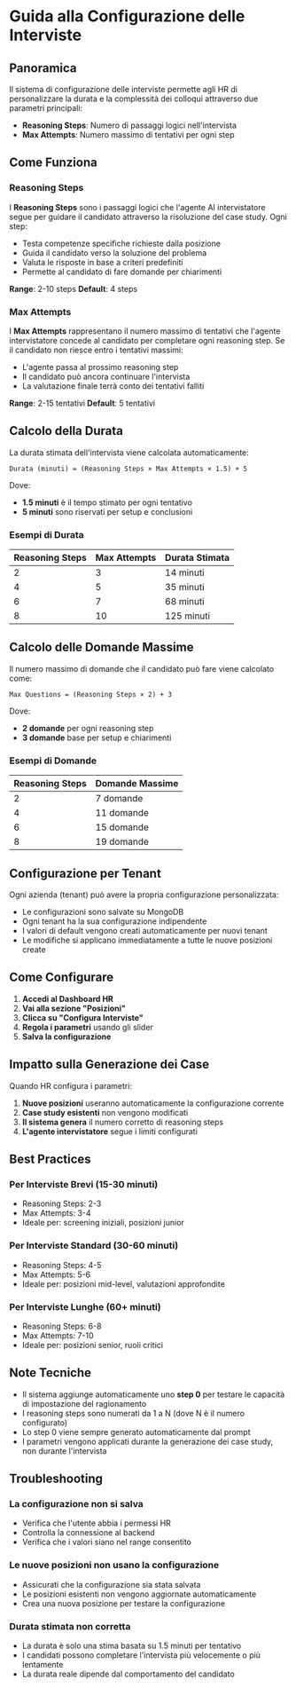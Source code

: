 # Guida alla Configurazione delle Interviste

## Panoramica

Il sistema di configurazione delle interviste permette agli HR di personalizzare la durata e la complessità dei colloqui attraverso due parametri principali:

- **Reasoning Steps**: Numero di passaggi logici nell'intervista
- **Max Attempts**: Numero massimo di tentativi per ogni step

## Come Funziona

### Reasoning Steps
I **Reasoning Steps** sono i passaggi logici che l'agente AI intervistatore segue per guidare il candidato attraverso la risoluzione del case study. Ogni step:

- Testa competenze specifiche richieste dalla posizione
- Guida il candidato verso la soluzione del problema
- Valuta le risposte in base a criteri predefiniti
- Permette al candidato di fare domande per chiarimenti

**Range**: 2-10 steps
**Default**: 4 steps

### Max Attempts
I **Max Attempts** rappresentano il numero massimo di tentativi che l'agente intervistatore concede al candidato per completare ogni reasoning step. Se il candidato non riesce entro i tentativi massimi:

- L'agente passa al prossimo reasoning step
- Il candidato può ancora continuare l'intervista
- La valutazione finale terrà conto dei tentativi falliti

**Range**: 2-15 tentativi
**Default**: 5 tentativi

## Calcolo della Durata

La durata stimata dell'intervista viene calcolata automaticamente:

```
Durata (minuti) = (Reasoning Steps × Max Attempts × 1.5) + 5
```

Dove:
- **1.5 minuti** è il tempo stimato per ogni tentativo
- **5 minuti** sono riservati per setup e conclusioni

### Esempi di Durata

| Reasoning Steps | Max Attempts | Durata Stimata |
|----------------|--------------|----------------|
| 2 | 3 | 14 minuti |
| 4 | 5 | 35 minuti |
| 6 | 7 | 68 minuti |
| 8 | 10 | 125 minuti |

## Calcolo delle Domande Massime

Il numero massimo di domande che il candidato può fare viene calcolato come:

```
Max Questions = (Reasoning Steps × 2) + 3
```

Dove:
- **2 domande** per ogni reasoning step
- **3 domande** base per setup e chiarimenti

### Esempi di Domande

| Reasoning Steps | Domande Massime |
|----------------|----------------|
| 2 | 7 domande |
| 4 | 11 domande |
| 6 | 15 domande |
| 8 | 19 domande |

## Configurazione per Tenant

Ogni azienda (tenant) può avere la propria configurazione personalizzata:

- Le configurazioni sono salvate su MongoDB
- Ogni tenant ha la sua configurazione indipendente
- I valori di default vengono creati automaticamente per nuovi tenant
- Le modifiche si applicano immediatamente a tutte le nuove posizioni create

## Come Configurare

1. **Accedi al Dashboard HR**
2. **Vai alla sezione "Posizioni"**
3. **Clicca su "Configura Interviste"**
4. **Regola i parametri** usando gli slider
5. **Salva la configurazione**

## Impatto sulla Generazione dei Case

Quando HR configura i parametri:

1. **Nuove posizioni** useranno automaticamente la configurazione corrente
2. **Case study esistenti** non vengono modificati
3. **Il sistema genera** il numero corretto di reasoning steps
4. **L'agente intervistatore** segue i limiti configurati

## Best Practices

### Per Interviste Brevi (15-30 minuti)
- Reasoning Steps: 2-3
- Max Attempts: 3-4
- Ideale per: screening iniziali, posizioni junior

### Per Interviste Standard (30-60 minuti)
- Reasoning Steps: 4-5
- Max Attempts: 5-6
- Ideale per: posizioni mid-level, valutazioni approfondite

### Per Interviste Lunghe (60+ minuti)
- Reasoning Steps: 6-8
- Max Attempts: 7-10
- Ideale per: posizioni senior, ruoli critici

## Note Tecniche

- Il sistema aggiunge automaticamente uno **step 0** per testare le capacità di impostazione del ragionamento
- I reasoning steps sono numerati da 1 a N (dove N è il numero configurato)
- Lo step 0 viene sempre generato automaticamente dal prompt
- I parametri vengono applicati durante la generazione dei case study, non durante l'intervista

## Troubleshooting

### La configurazione non si salva
- Verifica che l'utente abbia i permessi HR
- Controlla la connessione al backend
- Verifica che i valori siano nel range consentito

### Le nuove posizioni non usano la configurazione
- Assicurati che la configurazione sia stata salvata
- Le posizioni esistenti non vengono aggiornate automaticamente
- Crea una nuova posizione per testare la configurazione

### Durata stimata non corretta
- La durata è solo una stima basata su 1.5 minuti per tentativo
- I candidati possono completare l'intervista più velocemente o più lentamente
- La durata reale dipende dal comportamento del candidato
